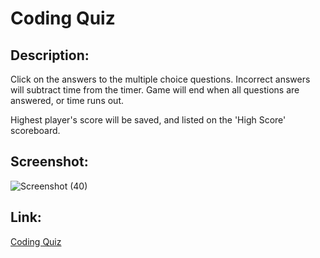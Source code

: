 # Coding Quiz

## Description:
Click on the answers to the multiple choice questions.  Incorrect answers will subtract time from the timer.  Game will end when all questions are answered, or time runs out. 

Highest player's score will be saved, and listed on the 'High Score' scoreboard.

## Screenshot:
![Screenshot (40)](https://user-images.githubusercontent.com/65084173/85231120-44560b00-b3ba-11ea-9c99-59e92ead7a41.png)

## Link:
[Coding Quiz](https://londonlast21.github.io/Coding-Quiz/)

